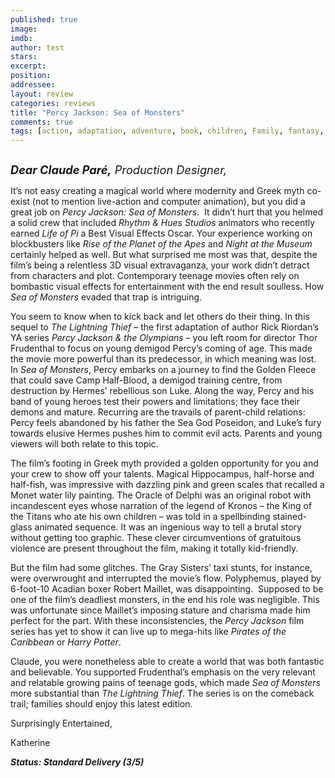 ```yaml
---
published: true
image: 
imdb: 
author: test 
stars: 
excerpt: 
position: 
addressee: 
layout: review
categories: reviews
title: "Percy Jackson: Sea of Monsters"
comments: true
tags: [action, adaptation, adventure, book, children, Family, fantasy, Letters, Percy Jackson, Sea of Monsters]
---
```

<div><p><span class="full-image-block ssNonEditable"><span><a href="/letters/2013/8/7/percy-jackson-sea-of-monsters.html"><img src="http://static.squarespace.com/static/5005f6bcc4aa41161b33e89e/5329cf1fe4b07c068ebf74de/5329cf1fe4b07c068ebf7886/1375904443717/Percy%20Jackson%20Sea%20of%20Monsters.jpg" alt="" /></a></span></span></p>
<p><em style="font-size:130%;"><strong>Dear Claude Par&eacute;,</strong> Production Designer,</em></p>
<p>It&rsquo;s not easy creating a magical world where modernity and Greek myth co-exist (not to mention live-action and computer animation), but you did a great job on <em>Percy Jackson: Sea of Monsters</em>.&nbsp; It didn&rsquo;t hurt that you helmed a solid crew that included <em>Rhythm &amp; Hues Studios</em> animators who recently earned <em>Life of Pi</em> a Best Visual Effects Oscar. Your experience working on blockbusters like <em>Rise of the Planet of the Apes</em> and <em>Night at the Museum</em> certainly helped as well. But what surprised me most was that, despite the film&rsquo;s being a relentless 3D visual extravaganza, your work didn&rsquo;t detract from characters and plot. Contemporary teenage movies often rely on bombastic visual effects for entertainment with the end result soulless. How <em>Sea of Monsters </em>evaded that trap is intriguing.</p>
<p>You seem to know when to kick back and let others do their thing. In this sequel to <em>The Lightning Thief &ndash; </em>the first adaptation of author Rick Riordan&rsquo;s YA series <em>Percy Jackson &amp; the Olympians &ndash;</em> you left room for director Thor Frudenthal to focus on young demigod Percy&rsquo;s coming of age. This made the movie more powerful than its predecessor, in which meaning was lost. In <em>Sea of Monsters</em>, Percy embarks on a journey to find the Golden Fleece that could save Camp Half-Blood, a demigod training centre, from destruction by Hermes&rsquo; rebellious son Luke. Along the way, Percy and his band of young heroes test their powers and limitations; they face their demons and mature. Recurring are the travails of parent-child relations: Percy feels abandoned by his father the Sea God Poseidon, and Luke&rsquo;s fury towards elusive Hermes pushes him to commit evil acts. Parents and young viewers will both relate to this topic.</p>
<p>The film&rsquo;s footing in Greek myth provided a golden opportunity for you and your crew to show off your talents. Magical Hippocampus, half-horse and half-fish, was impressive with dazzling pink and green scales that recalled a Monet water lily painting. The Oracle of Delphi was an original robot with incandescent eyes whose narration of the legend of Kronos &ndash; the King of the Titans who ate his own children &ndash; was told in a spellbinding stained-glass animated sequence. It was an ingenious way to tell a brutal story without getting too graphic. These clever circumventions of gratuitous violence are present throughout the film, making it totally kid-friendly.&nbsp;</p>
<p>But the film had some glitches. The Gray Sisters&rsquo; taxi stunts, for instance, were overwrought and interrupted the movie&rsquo;s flow. Polyphemus, played by 6-foot-10 Acadian boxer Robert Maillet, was disappointing.&nbsp; Supposed to be one of the film&rsquo;s deadliest monsters, in the end his role was negligible. This was unfortunate since Maillet&rsquo;s imposing stature and charisma made him perfect for the part. With these inconsistencies, the <em>Percy Jackson</em> film series has yet to show it can live up to mega-hits like <em>Pirates of the Caribbean </em>or <em>Harry Potter</em>.</p>
<p>Claude, you were nonetheless able to create a world that was both fantastic and believable. You supported Frudenthal&rsquo;s emphasis on the very relevant and relatable growing pains of teenage gods, which made <em>Sea of Monsters</em> more substantial than <em>The Lightning Thief</em>. The series is on the comeback trail; families should enjoy this latest edition.</p>
<p>Surprisingly Entertained,</p>
<p>Katherine</p>
<p><strong><em>Status: Standard Delivery (3/5)</em></strong></p></div>

